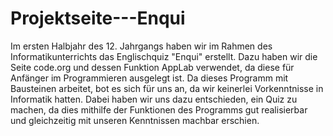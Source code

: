 # Projektseite---Enqui
Im ersten Halbjahr des 12. Jahrgangs haben wir im Rahmen des Informatikunterrichts das Englischquiz "Enqui" erstellt. Dazu haben wir die Seite code.org und dessen Funktion AppLab verwendet, da diese für Anfänger im Programmieren ausgelegt ist. Da dieses Programm mit Bausteinen arbeitet, bot es sich für uns an, da wir keinerlei Vorkenntnisse in Informatik hatten. 
Dabei haben wir uns dazu entschieden, ein Quiz zu machen, da dies mithilfe der Funktionen des Programms gut realisierbar und gleichzeitig mit unseren Kenntnissen machbar erschien. 
